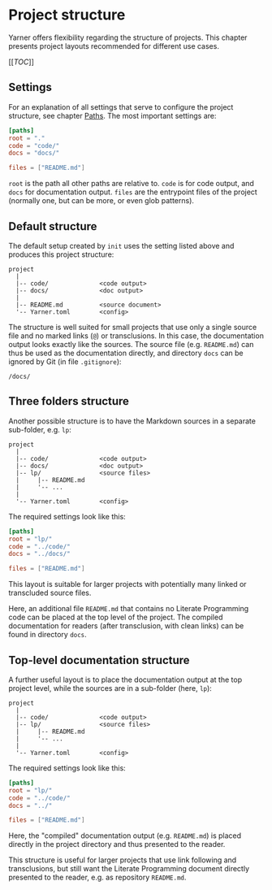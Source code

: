 # Project structure

Yarner offers flexibility regarding the structure of projects. This chapter presents project layouts recommended for different use cases.

[[_TOC_]]

## Settings

For an explanation of all settings that serve to configure the project structure, see chapter [Paths](../config-paths.md). The most important settings are:

```toml
[paths]
root = "."
code = "code/"
docs = "docs/"

files = ["README.md"]
```

`root` is the path all other paths are relative to. `code` is for code output, and `docs` for documentation output. `files` are the entrypoint files of the project (normally one, but can be more, or even glob patterns).

## Default structure

The default setup created by `init` uses the setting listed above and produces this project structure:

```plaintext
project
  |
  |-- code/              <code output>
  |-- docs/              <doc output>
  |
  |-- README.md          <source document>
  '-- Yarner.toml        <config>
```

The structure is well suited for small projects that use only a single source file and no marked links (`@`) or transclusions. In this case, the documentation output looks exactly like the sources. The source file (e.g. `README.md`) can thus be used as the documentation directly, and directory `docs` can be ignored by Git (in file `.gitignore`):

```plaintext
/docs/
```

## Three folders structure

Another possible structure is to have the Markdown sources in a separate sub-folder, e.g. `lp`:

```plaintext
project
  |
  |-- code/              <code output>
  |-- docs/              <doc output>
  |-- lp/                <source files>
  |     |-- README.md
  |     '-- ...
  |
  '-- Yarner.toml        <config>
```

The required settings look like this:

```toml
[paths]
root = "lp/"
code = "../code/"
docs = "../docs/"

files = ["README.md"]
```

This layout is suitable for larger projects with potentially many linked or transcluded source files.

Here, an additional file `README.md` that contains no Literate Programming code can be placed at the top level of the project. The compiled documentation for readers (after transclusion, with clean links) can be found in directory `docs`.

## Top-level documentation structure

A further useful layout is to place the documentation output at the top project level, while the sources are in a sub-folder (here, `lp`):

```plaintext
project
  |
  |-- code/              <code output>
  |-- lp/                <source files>
  |     |-- README.md
  |     '-- ...
  |
  '-- Yarner.toml        <config>
```

The required settings look like this:

```toml
[paths]
root = "lp/"
code = "../code/"
docs = "../"

files = ["README.md"]
```

Here, the "compiled" documentation output (e.g. `README.md`) is placed directly in the project directory and thus presented to the reader.

This structure is useful for larger projects that use link following and transclusions, but still want the Literate Programming document directly presented to the reader, e.g. as repository `README.md`.

